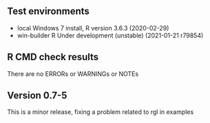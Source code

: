 ## Test environments
* local Windows 7 install, R version 3.6.3 (2020-02-29)
* win-builder R Under development (unstable) (2021-01-21 r79854)

## R CMD check results
There are no ERRORs or WARNINGs or NOTEs 

## Version 0.7-5

This is a minor release, fixing a problem related to rgl in examples

